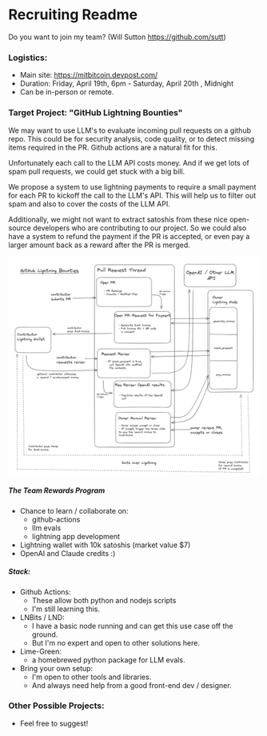 # Recruiting Readme

Do you want to join my team? (Will Sutton https://github.com/sutt)

### Logistics:
- Main site: https://mitbitcoin.devpost.com/
- Duration: Friday, April 19th, 6pm - Saturday, April 20th , Midnight
- Can be in-person or remote.

### Target Project: "GitHub Lightning Bounties"

We may want to use LLM's to evaluate incoming pull requests on a github repo. This could be for security analysis, code quality, or to detect missing items required in the PR. Github actions are a natural fit for this.

Unfortunately each call to the LLM API costs money. And if we get lots of spam pull requests, we could get stuck with a big bill.

We propose a system to use lightning payments to require a small payment for each PR to kickoff the call to the LLM's API. This will help us to filter out spam and also to cover the costs of the LLM API.

Additionally, we might not want to extract satoshis from these nice open-source developers who are contributing to our project. So we could also have a system to refund the payment if the PR is accepted, or even pay a larger amount back as a reward after the PR is merged.


![alt](./gh-bounty-1.png)

<!-- add image -->


##### The Team Rewards Program
- Chance to learn / collaborate on:
    - github-actions
    - llm evals
    - lightning app development
- Lightning wallet with 10k satoshis (market value $7)
- OpenAI and Claude credits :)

##### Stack:
- Github Actions:
    - These allow both python and nodejs scripts
    - I'm still learning this.
- LNBits / LND:
    - I have a basic node running and can get this use case off the ground.
    - But I'm no expert and open to other solutions here.
-  Lime-Green:
    - a homebrewed python package for LLM evals.
- Bring your own setup:
    - I'm open to other tools and libraries.
    - And always need help from a good front-end dev / designer.

### Other Possible Projects:
 - Feel free to suggest!
